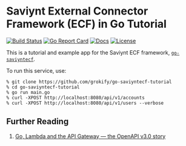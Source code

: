 # Saviynt External Connector Framework (ECF) in Go Tutorial

[![Build Status][build-status-svg]][build-status-url]
[![Go Report Card][goreport-svg]][goreport-url]
[![Docs][docs-godoc-svg]][docs-godoc-url]
[![License][license-svg]][license-url]

This is a tutorial and example app for the Saviynt ECF framework, [`go-saviyntecf`](https://github.com/grokify/go-saviyntecf).

To run this service, use:

```
% git clone https://github.com/grokify/go-saviyntecf-tutorial
% cd go-saviyntecf-tutorial
% go run main.go
% curl -XPOST http://localhost:8080/api/v1/accounts
% curl -XPOST http://localhost:8080/api/v1/users --verbose
```

## Further Reading

1. [Go, Lambda and the API Gateway — the OpenAPI v3.0 story](https://levelup.gitconnected.com/go-lambda-and-the-api-gateway-the-openapi-v3-0-story-a8afe5f841df)

 [used-by-svg]: https://sourcegraph.com/github.com/grokify/go-saviyntecf-tutorial/-/badge.svg
 [used-by-url]: https://sourcegraph.com/github.com/grokify/go-saviyntecf-tutorial?badge
 [build-status-svg]: https://github.com/grokify/go-saviyntecf-tutorial/workflows/test/badge.svg
 [build-status-url]: https://github.com/grokify/go-saviyntecf-tutorial/actions/workflows/test.yaml
 [goreport-svg]: https://goreportcard.com/badge/github.com/grokify/go-saviyntecf-tutorial
 [goreport-url]: https://goreportcard.com/report/github.com/grokify/go-saviyntecf-tutorial
 [codeclimate-status-svg]: https://codeclimate.com/github/grokify/go-saviyntecf-tutorial/badges/gpa.svg
 [codeclimate-status-url]: https://codeclimate.com/github/grokify/go-saviyntecf-tutorial
 [docs-godoc-svg]: https://pkg.go.dev/badge/github.com/grokify/go-saviyntecf-tutorial
 [docs-godoc-url]: https://pkg.go.dev/github.com/grokify/go-saviyntecf-tutorial
 [loc-svg]: https://tokei.rs/b1/github/grokify/go-saviyntecf-tutorial
 [repo-url]: https://github.com/grokify/go-saviyntecf-tutorial
 [license-svg]: https://img.shields.io/badge/license-MIT-blue.svg
 [license-url]: https://github.com/grokify/go-saviyntecf-tutorial/blob/master/LICENSE
